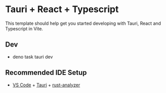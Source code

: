# Tauri + React + Typescript

This template should help get you started developing with Tauri, React and Typescript in Vite.

## Dev

- deno task tauri dev

## Recommended IDE Setup

- [VS Code](https://code.visualstudio.com/) + [Tauri](https://marketplace.visualstudio.com/items?itemName=tauri-apps.tauri-vscode) + [rust-analyzer](https://marketplace.visualstudio.com/items?itemName=rust-lang.rust-analyzer)

